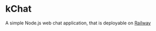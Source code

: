 # kChat
A simple Node.js web chat application, that is deployable on [Railway](https://railway.app)
